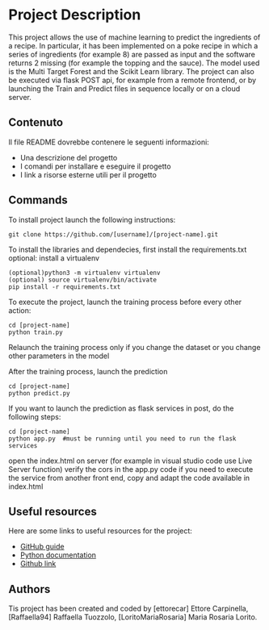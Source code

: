 # Project Description
This project allows the use of machine learning to predict the ingredients of a recipe. In particular, it has been implemented on a poke recipe in which a series of ingredients (for example 8) are passed as input and the software returns 2 missing (for example the topping and the sauce).
The model used is the Multi Target Forest and the Scikit Learn library.
The project can also be executed via flask POST api, for example from a remote frontend, or by launching the Train and Predict files in sequence locally or on a cloud server.

## Contenuto

Il file README dovrebbe contenere le seguenti informazioni:

* Una descrizione del progetto
* I comandi per installare e eseguire il progetto
* I link a risorse esterne utili per il progetto


## Commands

To install project launch the following instructions:

```
git clone https://github.com/[username]/[project-name].git
```


To install the libraries and dependecies, first install the requirements.txt 
optional: install a virtualenv
```
(optional)python3 -m virtualenv virtualenv
(optional) source virtualenv/bin/activate
pip install -r requirements.txt
```

To execute the project, launch the training process before every other action:
```
cd [project-name]
python train.py
```
Relaunch the training process only if you change the dataset or you change other parameters in the model

After the training process, launch the prediction 
```
cd [project-name]
python predict.py
```
If you want to launch the prediction as flask services in post, do the following steps:
```
cd [project-name]
python app.py  #must be running until you need to run the flask services
```
open the index.html on server (for example in visual studio code use Live Server function)
verify the cors in the app.py code
if you need to execute the service from another front end, copy and adapt the code available in index.html

## Useful resources
Here are some links to useful resources for the project:

* [GitHub guide](https://guides.github.com/)
* [Python documentation](https://docs.python.org/3/)
* [Github link](https://github.com/ettorecar/ml_ingredient_prediction)


## Authors

Tis project has been created and coded by [ettorecar] Ettore Carpinella, [Raffaella94] Raffaella Tuozzolo, [LoritoMariaRosaria] Maria Rosaria Lorito.

